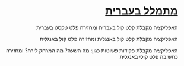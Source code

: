 <div style="direction:rtl;">
<h1><a href="https://gurelbs.github.io/hebrew//">מתמלל בעברית</a></h1>
<p>האפליקציה מקבלת קלט קול בעברית ומחזירה פלט טקסט בעברית</p>
<p>האפליקציה מקבלת קלט קול באנגלית ומחזירה פלט קול באנגלית</p>
<p>האפליקציה מקבלת פקודות פשוטות כגון: מה השעה? מה המרחק לירח? ומחזירה כתשובה פלט קולי באנגלית</p>
</div>

